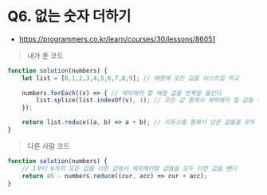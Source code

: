 # Q6. 없는 숫자 더하기
- https://programmers.co.kr/learn/courses/30/lessons/86051

> 내가 푼 코드
```js
function solution(numbers) {
    let list = [0,1,2,3,4,5,6,7,8,9]; // 배열에 모든 값을 리스트업 하고
    
    numbers.forEach((v) => { // 제외해야 할 배열 값을 반복을 돌린다
        list.splice(list.indexOf(v), 1); // 모든 값 중에서 제외해야 할 값을 제거한다
    });

    return list.reduce((a, b) => a + b); // 리듀스를 통해서 남은 값들을 모두 합한다
}
```

> 다른 사람 코드
```js
function solution(numbers) {
    // 1부터 9까지 모든 값을 더한 값에서 제외해야할 값들을 모두 더한 값을 뺀다
    return 45 - numbers.reduce((cur, acc) => cur + acc);
}
```